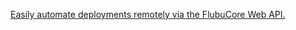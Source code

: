 [Easily automate deployments remotely via the FlubuCore Web API.](https://flubucore.dotnetcore.xyz/WebApi/getting-started/)